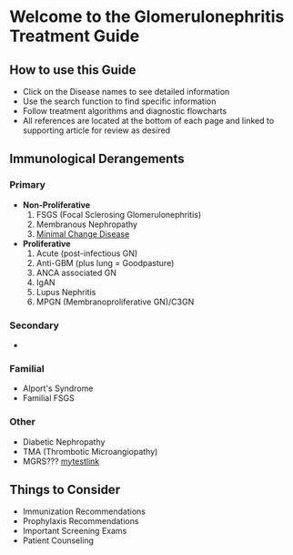 # **Welcome to the Glomerulonephritis Treatment Guide**
## **How to use this Guide**
* Click on the Disease names to see detailed information
* Use the search function to find specific information
* Follow treatment algorithms and diagnostic flowcharts
* All references are located at the bottom of each page and linked to supporting article for review as desired
## **Immunological Derangements**
### **Primary**
- **Non-Proliferative**
    1. FSGS (Focal Sclerosing Glomerulonephritis)
    2. Membranous Nephropathy
    3. [Minimal Change Disease](MCD.md)
- **Proliferative** 
    1. Acute (post-infectious GN)
    2. Anti-GBM (plus lung = Goodpasture)
    3. ANCA associated GN
    4. IgAN
    5. Lupus Nephritis 
    6. MPGN (Membranoproliferative GN)/C3GN
### **Secondary**
* 
### **Familial**
* Alport's Syndrome
* Familial FSGS
### **Other**
* Diabetic Nephropathy
* TMA (Thrombotic Microangiopathy)
* MGRS???
[mytestlink](Test.md)
## **Things to Consider**
* Immunization Recommendations
* Prophylaxis Recommendations
* Important Screening Exams
* Patient Counseling 
